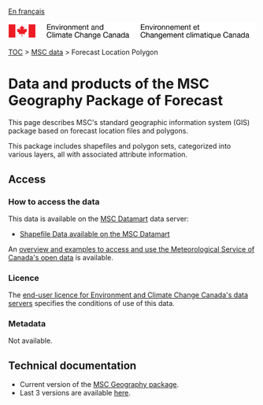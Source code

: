 [En français](readme_forecast-regions_fr.md)

![ECCC logo](../../img_eccc-logo.png)

[TOC](../../readme_en.md) > [MSC data](../readme_en.md) > Forecast Location Polygon 

# Data and products of the MSC Geography Package of Forecast

This page describes MSC's standard geographic information system (GIS) package based on forecast location files and polygons.

This package includes shapefiles and polygon sets, categorized into various layers, all with associated attribute information.

## Access

### How to access the data

This data is available on the [MSC Datamart](../../msc-datamart/readme_en.md) data server:

* [Shapefile Data available on the MSC Datamart](https://dd.weather.gc.ca/meteocode/geodata/version_6.5.0/) 

An [overview and examples to access and use the Meteorological Service of Canada's open data](../../usage/readme_en.md) is available.

### Licence

The [end-user licence for Environment and Climate Change Canada's data servers](../../licence/readme_en.md) specifies the conditions of use of this data.

### Metadata

Not available.

## Technical documentation

* Current version of the [MSC Geography package](https://dd.weather.gc.ca/meteocode/geodata/version_6.5.0/Documentations/).
* Last 3 versions are available [here](https://dd.weather.gc.ca/meteocode/geodata/).